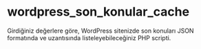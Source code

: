 # wordpress_son_konular_cache
Girdiğiniz değerlere göre, WordPress sitenizde son konuları JSON formatında ve uzantısında listeleyebileceğiniz PHP scripti.
